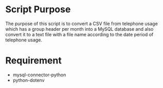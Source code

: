 # Script Purpose
The purpose of this script is to convert a CSV file from telephone usage which has a group header per month into a MySQL database and also convert it to a text file with a file name according to the date period of telephone usage.

# Requirement
- mysql-connector-python 
- python-dotenv
